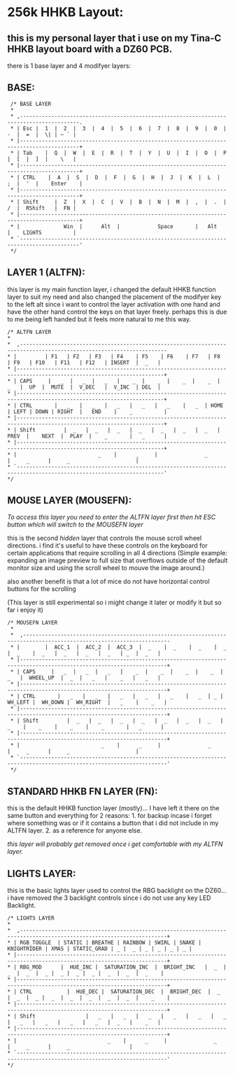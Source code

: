 256k HHKB Layout:
===

this is my personal layer that i use on my Tina-C HHKB layout board with a DZ60 PCB.
---

there is 1 base layer and 4 modifyer layers:

BASE:
---

```
 /* BASE LAYER
 *
 * ,-----------------------------------------------------------------------------------------.
 * | Esc |  1  |  2  |  3  |  4  |  5  |  6  |  7  |  8  |  9  |  0  |  -  |  =  |  \| | ~ ` |
 * |-----------------------------------------------------------------------------------------+
 * | Tab    |  Q  |  W  |  E  |  R  |  T  |  Y  |  U  |  I  |  O  |  P  |  [  |  ]  |    \   |
 * |-----------------------------------------------------------------------------------------+
 * | CTRL    |  A  |  S  |  D  |  F  |  G  |  H  |  J  |  K  |  L  |  ;  |  '  |    Enter    |
 * |-----------------------------------------------------------------------------------------+
 * | Shift     |  Z  |  X  |  C  |  V  |  B  |  N  |  M  |  ,  |  .  |  /  |  RShift   |  FN |
 * |-----------------------------------------------------------------------------------------+
 * |              Win  |      Alt  |            Space       |   Alt     |    LIGHTS          |
 * `-----------------------------------------------------------------------------------------'
 */
 ```

 LAYER 1 (ALTFN):
 ---

 this layer is my main function layer, i changed the default HHKB function layer to suit my need and also changed the placement of the modifyer key to the left alt since i want to control the layer activation with one hand and have the other hand control the keys on that layer freely. perhaps this is due to me being left handed but it feels more natural to me this way.

 ```
 /* ALTFN LAYER
 *
 *  ,---------------------------------------------------------------------------------------------------------------------
 * |         | F1   | F2   | F3   | F4    | F5    | F6    | F7   | F8    | F9   | F10   | F11   | F12   | INSERT  |  _   |
 * |---------------------------------------------------------------------------------------------------------------------+
 * | CAPS     |   _  |   _  |   _   |    _  |    _  |    _  |    _  |    _   |  UP  |  MUTE  |  V_DEC   |  V_INC  | DEL  |
 * |---------------------------------------------------------------------------------------------------------------------+
 * | CTRL       |   _   |   _   |   _   |   _   |   _    |   _  | HOME | LEFT | DOWN | RIGHT  |   END    |    _          |
 * |---------------------------------------------------------------------------------------------------------------------+
 * | Shift         |  _   |  _   |  _   |  _   |  _   |  _   |  _   |  PREV  |    NEXT  |  PLAY  |    _       |   _      |
 * |---------------------------------------------------------------------------------------------------------------------+
 * |                          _    |      _     |               _               |     _      |     _                     |
 * `---------------------------------------------------------------------------------------------------------------------'
 */
 ```


MOUSE LAYER (MOUSEFN):
---

*To access this layer you need to enter the ALTFN layer first then hit ESC button which will switch to the MOUSEFN layer*

this is the second *hidden* layer that controls the mouse scroll wheel directions. i find it's useful to have these controls on the keyboard for certain applications that require scrolling in all 4 directions (Simple example: expanding an image preview to full size that overflows outside of the default monitor size and using the scroll wheel to mouve the image around.)

also another benefit is that a lot of mice do not have horizontal control buttons for the scrolling

(This layer is still experimental so i might change it later or modify it but so far i enjoy it)

```
/* MOUSEFN LAYER
 *
 *  ,---------------------------------------------------------------------------------------------------------------------
 * |        |  ACC_1  |  ACC_2  |  ACC_3  |  _    |  _    |  _    |  _   |  _    |  _   |  _   |  _   |  _   | _  |  _   |
 * |---------------------------------------------------------------------------------------------------------------------+
 * | CAPS     |   _  |   _  |   _   |    _  |    _  |    _  |    _  |    _   |  WHEEL_UP  |  _  |   _   |    _   |   _   |
 * |---------------------------------------------------------------------------------------------------------------------+
 * | CTRL       |   _   |   _   |   _   |   _   |   _    |   _  | _ |  WH_LEFT |  WH_DOWN |  WH_RIGHT  |   _    |    _   |
 * |---------------------------------------------------------------------------------------------------------------------+
 * | Shift         |  _   |  _   |  _   |  _   |  _   |  _   |  _   |   _    |    _    |    _    |    _       |   _      |
 * |---------------------------------------------------------------------------------------------------------------------+
 * |                          _    |      _     |               _               |     _      |     _                     |
 * `---------------------------------------------------------------------------------------------------------------------'
 */
 ```


 STANDARD HHKB FN LAYER (FN):
 ---

 this is the default HHKB function layer (mostly)... I have left it there on the same button and everything for 2 reasons: 1. for backup incase i forget where something was or if it contains a button that i did not include in my ALTFN layer. 2. as a reference for anyone else.

 *this layer will probably get removed once i get comfortable with my ALTFN layer.*



 LIGHTS LAYER:
 ---

 this is the basic lights layer used to control the RBG backlight on the DZ60... i have removed the 3 backlight controls since i do not use any key LED Backlight.


 ```
 /* LIGHTS LAYER
 *
 *  ,---------------------------------------------------------------------------------------------------------------------+
 * | RGB_TOGGLE  | STATIC | BREATHE | RAINBOW | SWIRL | SNAKE | KNIGHTRIDER | XMAS | STATIC_GRAD | _ |  _ | _ | _ | _ | _ |
 * |----------------------------------------------------------------------------------------------------------------------+
 * | RBG_MOD      |  HUE_INC |  SATURATION_INC  |  BRIGHT_INC   |  _  |  _  |  _  |  _ |  _ |  _ |  _ |  _  |  _  |  _    |
 * |----------------------------------------------------------------------------------------------------------------------+
 * | CTRL           |  HUE_DEC |  SATURATION_DEC  |  BRIGHT_DEC  |  _  |  _  |  _ |  _  |  _  |  _  |  _  |  _  |    _    |
 * |----------------------------------------------------------------------------------------------------------------------+
 * | Shift                |   _   |   _   |   _   |   _   |   _   |   _   |   _   |   _   |   _   |   _   |  _   |    _   |
 * |----------------------------------------------------------------------------------------------------------------------+
 * |                             _    |      _     |               _               |     _      |     _                   |
 * `----------------------------------------------------------------------------------------------------------------------'
 */
 ```


